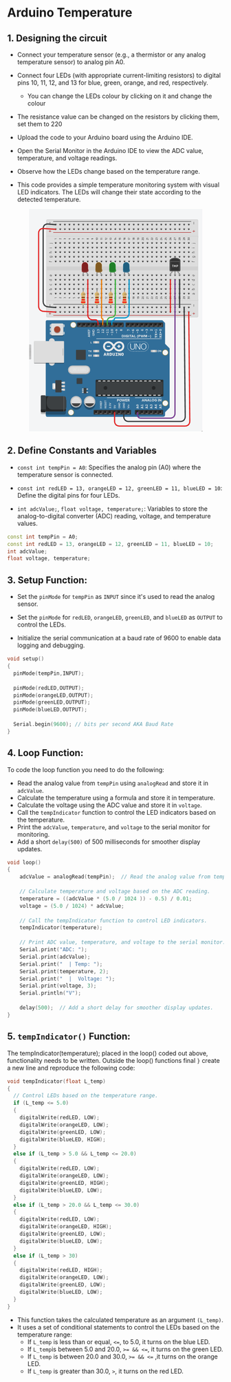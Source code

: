 # Arduino Temperature

## 1. Designing the circuit

- Connect your temperature sensor (e.g., a thermistor or any analog temperature sensor) to analog pin A0.

- Connect four LEDs (with appropriate current-limiting resistors) to digital pins 10, 11, 12, and 13 for blue, green, orange, and red, respectively.
  - You can change the LEDs colour by clicking on it and change the colour 

- The resistance value can be changed on the resistors by clicking them, set them to 220 
- Upload the code to your Arduino board using the Arduino IDE.

- Open the Serial Monitor in the Arduino IDE to view the ADC value, temperature, and voltage readings.

- Observe how the LEDs change based on the temperature range.

- This code provides a simple temperature monitoring system with visual LED indicators. The LEDs will change their state according to the detected temperature.

<div align=center>

![](figures/arduinoTempSetup.png)

</div>

## 2. Define Constants and Variables

- `const int tempPin = A0`: Specifies the analog pin (A0) where the temperature sensor is connected.

- `const int redLED = 13, orangeLED = 12, greenLED = 11, blueLED = 10`: Define the digital pins for four LEDs.

- `int adcValue;`, `float voltage, temperature;`: Variables to store the analog-to-digital converter (ADC) reading, voltage, and temperature values.

```c++
const int tempPin = A0;
const int redLED = 13, orangeLED = 12, greenLED = 11, blueLED = 10;
int adcValue;
float voltage, temperature;
```

## 3.  Setup Function: 

- Set the `pinMode` for `tempPin` as `INPUT` since it's used to read the analog sensor.

- Set the `pinMode` for `redLED`, `orangeLED`, `greenLED`, and `blueLED` as `OUTPUT` to control the LEDs.

- Initialize the serial communication at a baud rate of 9600 to enable data logging and debugging.

```c++
void setup()
{
  pinMode(tempPin,INPUT);
  
  pinMode(redLED,OUTPUT);
  pinMode(orangeLED,OUTPUT);
  pinMode(greenLED,OUTPUT);
  pinMode(blueLED,OUTPUT);
  
  Serial.begin(9600); // bits per second AKA Baud Rate
}
```

## 4. Loop Function:

To code the loop function you need to do the following: 

- Read the analog value from `tempPin` using `analogRead` and store it in `adcValue`.
- Calculate the temperature using a formula and store it in temperature.
- Calculate the voltage using the ADC value and store it in `voltage`.
- Call the `tempIndicator` function to control the LED indicators based on the temperature.
- Print the `adcValue`, `temperature`, and `voltage` to the serial monitor for monitoring.
- Add a short `delay(500)` of 500 milliseconds for smoother display updates.

```c++
void loop()
{
    adcValue = analogRead(tempPin);  // Read the analog value from tempPin.
    
    // Calculate temperature and voltage based on the ADC reading.
    temperature = ((adcValue * (5.0 / 1024 )) - 0.5) / 0.01;
    voltage = (5.0 / 1024) * adcValue;
    
    // Call the tempIndicator function to control LED indicators.
    tempIndicator(temperature);
  
    // Print ADC value, temperature, and voltage to the serial monitor.
    Serial.print("ADC: ");
    Serial.print(adcValue);
    Serial.print("  | Temp: ");
    Serial.print(temperature, 2);
    Serial.print("  |  Voltage: ");
    Serial.print(voltage, 3);
    Serial.println("V");
    
    delay(500);  // Add a short delay for smoother display updates.
}
```

## 5. `tempIndicator()` Function:

The tempIndicator(temperature); placed in the loop() coded out above, functionality needs to be written. Outside the loop() functions final `}` create a new line and reproduce the following code:

```c++
void tempIndicator(float L_temp)
{
  // Control LEDs based on the temperature range.
  if (L_temp <= 5.0)
  {
    digitalWrite(redLED, LOW);
    digitalWrite(orangeLED, LOW);
    digitalWrite(greenLED, LOW);
    digitalWrite(blueLED, HIGH);
  }
  else if (L_temp > 5.0 && L_temp <= 20.0)
  {
    digitalWrite(redLED, LOW);
    digitalWrite(orangeLED, LOW);
    digitalWrite(greenLED, HIGH);
    digitalWrite(blueLED, LOW);
  }
  else if (L_temp > 20.0 && L_temp <= 30.0)
  {
    digitalWrite(redLED, LOW);
    digitalWrite(orangeLED, HIGH);
    digitalWrite(greenLED, LOW);
    digitalWrite(blueLED, LOW);
  }
  else if (L_temp > 30)
  {
    digitalWrite(redLED, HIGH);
    digitalWrite(orangeLED, LOW);
    digitalWrite(greenLED, LOW);
    digitalWrite(blueLED, LOW);
  }
}
```

- This function takes the calculated temperature as an argument `(L_temp)`.
- It uses a set of conditional statements to control the LEDs based on the temperature range:
    - If `L_temp` is less than or equal, `<=`, to 5.0, it turns on the blue LED.
    - If `L_temp`is between 5.0 and 20.0, `>= && <=`, it turns on the green LED.
    - If `L_temp` is between 20.0 and 30.0, `>= && <=` ,it turns on the orange LED.
    - If `L_temp` is greater than 30.0, `>`, it turns on the red LED.


